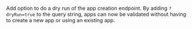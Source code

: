 Add option to do a dry run of the app creation endpoint. By adding `?dryRun=true` to the query
string, apps can now be validated without having to create a new app or using an existing app.
